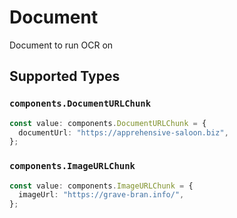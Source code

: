 # Document

Document to run OCR on


## Supported Types

### `components.DocumentURLChunk`

```typescript
const value: components.DocumentURLChunk = {
  documentUrl: "https://apprehensive-saloon.biz",
};
```

### `components.ImageURLChunk`

```typescript
const value: components.ImageURLChunk = {
  imageUrl: "https://grave-bran.info/",
};
```

